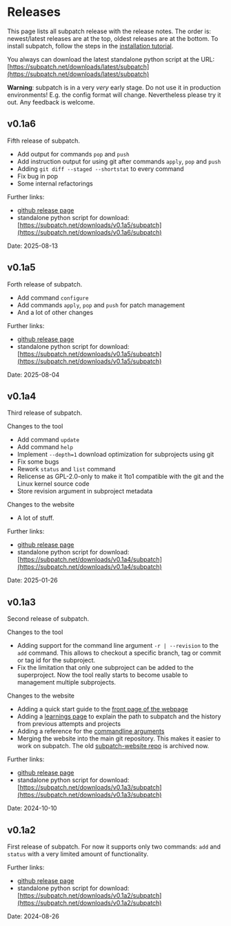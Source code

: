 # Releases

This page lists all subpatch release with the release notes. The order is:
newest/latest releases are at the top, oldest releases are at the bottom. To
install subpatch, follow the steps in the
[installation tutorial](../tut/installation.md).

You always can download the latest standalone python script at the URL:
[https://subpatch.net/downloads/latest/subpatch](https://subpatch.net/downloads/latest/subpatch)

**Warning**: subpatch is in a very *very* early stage. Do not use it in
production environments! E.g. the config format will change. Nevertheless
please try it out. Any feedback is welcome.


## v0.1a6

Fifth release of subpatch.

* Add output for commands `pop` and `push`
* Add instruction output for using git after commands `apply`, `pop` and `push`
* Adding `git diff --staged --shortstat` to every command
* Fix bug in pop
* Some internal refactorings

Further links:

* [github release page](https://github.com/lengfeld/subpatch/releases/tag/v0.1a6)
* standalone python script for download:
  [https://subpatch.net/downloads/v0.1a5/subpatch](https://subpatch.net/downloads/v0.1a6/subpatch)

Date: 2025-08-13


## v0.1a5

Forth release of subpatch.

* Add command `configure`
* Add commands `apply`, `pop` and `push` for patch management
* And a lot of other changes

Further links:

* [github release page](https://github.com/lengfeld/subpatch/releases/tag/v0.1a5)
* standalone python script for download:
  [https://subpatch.net/downloads/v0.1a5/subpatch](https://subpatch.net/downloads/v0.1a5/subpatch)

Date: 2025-08-04


## v0.1a4

Third release of subpatch.

Changes to the tool

* Add command `update`
* Add command `help`
* Implement `--depth=1` download optimization for subprojects using git
* Fix some bugs
* Rework `status` and `list` command
* Relicense as GPL-2.0-only to make it 1to1 compatible with the git and the
  Linux kernel source code
* Store revision argument in subproject metadata

Changes to the website

* A lot of stuff.

Further links:

* [github release page](https://github.com/lengfeld/subpatch/releases/tag/v0.1a4)
* standalone python script for download:
  [https://subpatch.net/downloads/v0.1a4/subpatch](https://subpatch.net/downloads/v0.1a4/subpatch)

Date: 2025-01-26


## v0.1a3

Second release of subpatch.

Changes to the tool

* Adding support for the command line argument `-r | --revision` to the `add`
  command. This allows to checkout a specific branch, tag or commit or tag id
  for the subproject.
* Fix the limitation that only one subproject can be added to the superproject.
  Now the tool really starts to become usable to management multiple subprojects.

Changes to the website

* Adding a quick start guide to the [front page of the webpage](../index.md)
* Adding a [learnings page](../exp/learnings.md) to explain the path
  to subpatch and the history from previous attempts and projects
* Adding a reference for the [commandline arguments](command-line.md)
* Merging the website into the main git repository. This makes it easier to
  work on subpatch. The old
  [subpatch-website repo](https://github.com/lengfeld/subpatch-website) is archived
  now.

Further links:

* [github release page](https://github.com/lengfeld/subpatch/releases/tag/v0.1a3)
* standalone python script for download:
  [https://subpatch.net/downloads/v0.1a3/subpatch](https://subpatch.net/downloads/v0.1a3/subpatch)

Date: 2024-10-10


## v0.1a2

First release of subpatch. For now it supports only two commands: `add` and
`status` with a very limited amount of functionality.

Further links:

* [github release page](https://github.com/lengfeld/subpatch/releases/tag/v0.1a2)
* standalone python script for download:
  [https://subpatch.net/downloads/v0.1a2/subpatch](https://subpatch.net/downloads/v0.1a2/subpatch)

Date: 2024-08-26
